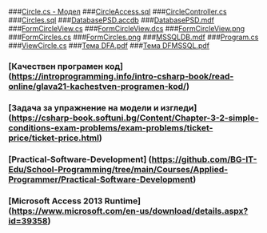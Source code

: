 ###[Circle.cs - Модел](https://github.com/vakovsky/11/blob/main/part1(mvc)/Circle.cs)
###[CircleAccess.sql](https://github.com/vakovsky/11/blob/main/part1(mvc)/CircleAccess.sql)
###[CircleController.cs](https://github.com/vakovsky/11/blob/main/part1(mvc)/CircleController.cs)
###[Circles.sql](https://github.com/vakovsky/11/blob/main/part1(mvc)/Circles.sql)
###[DatabasePSD.accdb](https://github.com/vakovsky/11/blob/main/part1(mvc)/DatabasePSD.accdb)
###[DatabasePSD.mdf](https://github.com/vakovsky/11/blob/main/part1(mvc)/DatabasePSD.mdf)
###[FormCircleView.cs](https://github.com/vakovsky/11/blob/main/part1(mvc)/FormCircleView.cs)
###[FormCircleView.dcs](https://github.com/vakovsky/11/blob/main/part1(mvc)/FormCircleView.dcs)
###[FormCircleView.png](https://github.com/vakovsky/11/blob/main/part1(mvc)/FormCircleView.png)
###[FormCircles.cs](https://github.com/vakovsky/11/blob/main/part1(mvc)/FormCircles.cs)
###[FormCircles.png](https://github.com/vakovsky/11/blob/main/part1(mvc)/FormCircles.png)
###[MSSQLDB.mdf](https://github.com/vakovsky/11/blob/main/part1(mvc)/MSSQLDB.mdf)
###[Program.cs](https://github.com/vakovsky/11/blob/main/part1(mvc)/Program.cs)
###[ViewCircle.cs](https://github.com/vakovsky/11/blob/main/part1(mvc)/ViewCircle.cs)
###[Тема DFA.pdf](https://github.com/vakovsky/11/blob/main/part1(mvc)/%D0%A2%D0%B5%D0%BC%D0%B0%20DFA.pdf)
###[Тема DFMSSQL.pdf](https://github.com/vakovsky/11/blob/main/part1(mvc)/%D0%A2%D0%B5%D0%BC%D0%B0%20DFMSSQL.pdf)


### [Качествен програмен код] (https://introprogramming.info/intro-csharp-book/read-online/glava21-kachestven-programen-kod/)
### [Задача за упражнение на модели и изгледи] (https://csharp-book.softuni.bg/Content/Chapter-3-2-simple-conditions-exam-problems/exam-problems/ticket-price/ticket-price.html)
### [Practical-Software-Development] (https://github.com/BG-IT-Edu/School-Programming/tree/main/Courses/Applied-Programmer/Practical-Software-Development)
### [Microsoft Access 2013 Runtime] (https://www.microsoft.com/en-us/download/details.aspx?id=39358)
